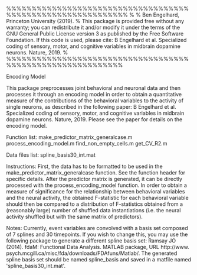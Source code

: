 %%%%%%%%%%%%%%%%%%%%%%%%%%%%%%%%%%%%%%%%%%%%%%%%%%%%%%%%%%%%
%
%    Ben Engelhard, Princeton University (2019).
%
This package is provided free without any warranty; you can redistribute it and/or modify it under the terms of the GNU General Public License version 3 as published by the Free Software Foundation. If this code is used, please cite: B Engelhard et al. Specialized coding of sensory, motor, and cognitive variables in midbrain dopamine neurons. Nature, 2019.
%
%%%%%%%%%%%%%%%%%%%%%%%%%%%%%%%%%%%%%%%%%%%%%%%%%%%%%%%%%%%

Encoding Model

This package preprocesses joint behavioral and neuronal data and then processes it through an encoding model in order to obtain a quantitative measure of the contributions of the behavioral variables to the activity of single neurons, as described in the following paper: B Engelhard et al. Specialized coding of sensory, motor, and cognitive variables in midbrain dopamine neurons. Nature, 2019. Please see the paper for details on the encoding model.

Function list:
make_predictor_matrix_generalcase.m
process_encoding_model.m
find_non_empty_cells.m
get_CV_R2.m

Data files list:
spline_basis30_int.mat

Instructions:
First, the data has to be formatted to be used in the make_predictor_matrix_generalcase function. See the function header for specific details. After the predictor matrix is generated, it can be directly processed with the process_encoding_model function. In order to obtain a measure of significance for the relationship between behavioral variables and the neural activity, the obtained F-statistic for each behavioral variable should then be compared to a distribution of F-statistics obtained from a (reasonably large) number of shuffled data instantiations (i.e. the neural activity shuffled but with the same matrix of predictors). 

Notes: 
Currently, event variables are convolved with a basis set composed of 7 splines and 30 timepoints. If you wish to change this, you may use the following package to generate a different spline basis set:
Ramsay JO (2014). fdaM: Functional Data Analysis. MATLAB package, URL http://www. psych.mcgill.ca/misc/fda/downloads/FDAfuns/Matlab/.
The generated spline basis set should be named spline_basis and saved in a matfile named 'spline_basis30_int.mat'.


